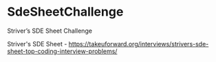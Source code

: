 # SdeSheetChallenge
Striver’s SDE Sheet Challenge

Striver's SDE Sheet - https://takeuforward.org/interviews/strivers-sde-sheet-top-coding-interview-problems/
